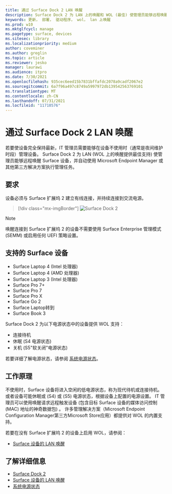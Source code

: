 ```yaml
---
title: 通过 Surface Dock 2 LAN 唤醒
description: Surface Dock 2 为 LAN 上的唤醒和 WOL (最佳) 使管理员能够远程唤醒设备并自动执行管理任务。
keywords: 更新， 部署， 驱动程序， wol， lan 上唤醒
ms.prod: w10
ms.mktglfcycl: manage
ms.pagetype: surface, devices
ms.sitesec: library
ms.localizationpriority: medium
author: coveminer
ms.author: greglin
ms.topic: article
ms.reviewer: jesko
manager: laurawi
ms.audience: itpro
ms.date: 7/30/2021
ms.openlocfilehash: 935cec6eed15b7831bffafdc2078a9cadf2067e2
ms.sourcegitcommit: 6a7f96a497c8749a5997972db139542563769101
ms.translationtype: MT
ms.contentlocale: zh-CN
ms.lasthandoff: 07/31/2021
ms.locfileid: "11710576"
---
```

# <a name="wake-on-lan-with-surface-dock-2"></a>通过 Surface Dock 2 LAN 唤醒

若要使设备完全保持最新，IT 管理员需要能够在设备不使用时（通常是夜间维护时段）管理设备。 Surface Dock 2 为 LAN (WOL 上的唤醒提供最佳支持) 使管理员能够远程唤醒 Surface 设备，并自动使用 Microsoft Endpoint Manager 或其他第三方解决方案执行管理任务。

## <a name="requirements"></a>要求

设备必须与 Surface 扩展坞 2 建立有线连接，并持续连接到交流电源。

> [!div class="mx-imgBorder"]
> ![Surface Dock 2](images/surface-dock2-angled.png)

> [!NOTE]
> 唤醒连接到 Surface 扩展坞 2 的设备不需要使用 Surface Enterprise 管理模式 (SEMM) 或启用任何 UEFI 策略设置。
 
## <a name="supported-surface-devices"></a>支持的 Surface 设备

- Surface Laptop 4 (Intel 处理器) 
- Surface Laptop 4 (AMD 处理器) 
- Surface Laptop 3 (Intel 处理器) 
- Surface Pro 7+
- Surface Pro 7
- Surface Pro X
- Surface Go 2
- Surface Laptop转到
- Surface Book 3

Surface Dock 2 为以下电源状态中的设备提供 WOL 支持：

- 连接待机
- 休眠 (S4 电源状态) 
- 关机 (S5"软关闭"电源状态) 

若要详细了解电源状态，请参阅 [系统电源状态](/windows/win32/power/system-power-states)。

## <a name="how-it-works"></a>工作原理

不使用时，Surface 设备将进入空闲的低电源状态，称为现代待机或连接待机。 或者设备可能休眠或 (S4) 或 (S5) 电源状态，根据设备上配置的电源设置。 IT 管理员可以使用唤醒请求远程触发设备 (包含目标 Surface 设备的媒体访问控制 (MAC) 地址的神奇数据包) 。 许多管理解决方案（Microsoft Endpoint Configuration Manager第三方Microsoft Store应用）都提供对 WOL 的内置支持。

若要在没有 Surface 扩展坞 2 的设备上启用 WOL，请参阅：

- [Surface 设备的 LAN 唤醒](wake-on-lan-for-surface-devices.md)

## <a name="learn-more"></a>了解详细信息

- [Surface Dock 2](https://www.microsoft.com/p/surface-dock-2-for-business/8q4hgc6kbmdq?)
- [Surface 设备的 LAN 唤醒](wake-on-lan-for-surface-devices.md)
- [系统电源状态](/windows/win32/power/system-power-states)

